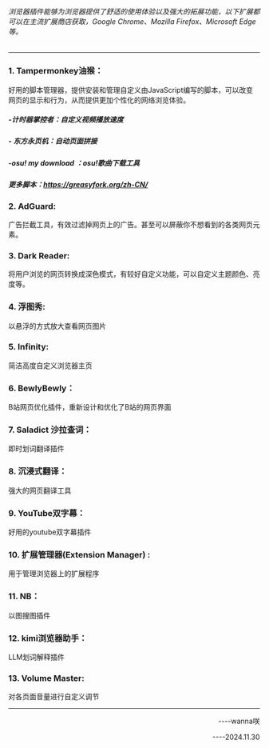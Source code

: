 ###### 浏览器插件能够为浏览器提供了舒适的使用体验以及强大的拓展功能，以下扩展都可以在主流扩展商店获取，Google Chrome、Mozilla Firefox、Microsoft Edge等。

---

### 1. Tampermonkey油猴：
好用的脚本管理器，提供安装和管理自定义由JavaScript编写的脚本，可以改变网页的显示和行为，从而提供更加个性化的网络浏览体验。
##### -*计时器掌控者：自定义视频播放速度*
##### - *东方永页机：自动页面拼接*
##### -*osu! my download ：osu!歌曲下载工具*
##### *更多脚本：https://greasyfork.org/zh-CN/*

### 2. AdGuard:
广告拦截工具，有效过滤掉网页上的广告。甚至可以屏蔽你不想看到的各类网页元素。

### 3. Dark Reader:
将用户浏览的网页转换成深色模式，有较好自定义功能，可以自定义主题颜色、亮度等。

### 4. 浮图秀:
以悬浮的方式放大查看网页图片

### 5. Infinity:
简洁高度自定义浏览器主页

### 6. BewlyBewly：
B站网页优化插件，重新设计和优化了B站的网页界面

### 7. Saladict 沙拉查词：
即时划词翻译插件

### 8. 沉浸式翻译：
强大的网页翻译工具

### 9. YouTube双字幕：
好用的youtube双字幕插件

### 10. 扩展管理器(Extension Manager)  :
用于管理浏览器上的扩展程序

### 11. NB：
以图搜图插件

### 12. kimi浏览器助手：
LLM划词解释插件

### 13. Volume Master:
对各页面音量进行自定义调节

---

<p align="right">----wanna咲</p>
<p align="right"> ----2024.11.30</p>
